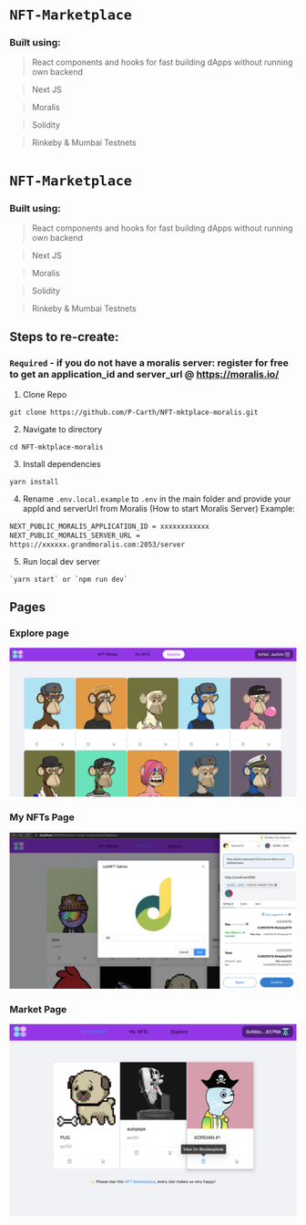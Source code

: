 # `NFT-Marketplace`

### Built using:
> React components and hooks for fast building dApps without running own backend

> Next JS

> Moralis

> Solidity

> Rinkeby & Mumbai Testnets

# `NFT-Marketplace`

### Built using:
> React components and hooks for fast building dApps without running own backend

> Next JS

> Moralis

> Solidity

> Rinkeby & Mumbai Testnets

## Steps to re-create:
### `Required` - if you do not have a moralis server: register for free to get an application_id and server_url @ https://moralis.io/

1. Clone Repo
```
git clone https://github.com/P-Carth/NFT-mktplace-moralis.git
```
2. Navigate to directory
```
cd NFT-mktplace-moralis
```
3. Install dependencies
```
yarn install
```
4.  Rename `.env.local.example` to `.env` in the main folder and provide your appId and serverUrl from Moralis (How to start Moralis Server) Example:

```
NEXT_PUBLIC_MORALIS_APPLICATION_ID = xxxxxxxxxxxx
NEXT_PUBLIC_MORALIS_SERVER_URL = https://xxxxxx.grandmoralis.com:2053/server
```
5. Run local dev server
```
`yarn start` or `npm run dev`
```
## Pages
<h3> Explore page </h3>
<p align='left'> <img src="https://github.com/P-Carth/NFT-mktplace-moralis/blob/main/images/explore.png" width="800"> </img> </p>
<h3> My NFTs Page </h3>
<p align='left'> <img src="https://github.com/P-Carth/NFT-mktplace-moralis/blob/main/images/myNfts.png" width="800"/> </img> </p>
<h3> Market Page </h3>
<p align='left'> <img src="https://github.com/P-Carth/NFT-mktplace-moralis/blob/main/images/market.png" width="800"/> </img> </p>



